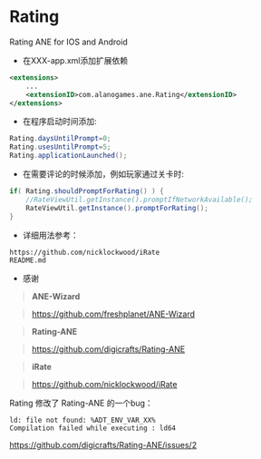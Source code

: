 Rating
======

Rating ANE for IOS and Android

* 在XXX-app.xml添加扩展依赖
 
```xml
<extensions>
	...
	<extensionID>com.alanogames.ane.Rating</extensionID>
</extensions>
```

* 在程序启动时间添加:

```actionscript
Rating.daysUntilPrompt=0;
Rating.usesUntilPrompt=5;
Rating.applicationLaunched();
```
	
* 在需要评论的时候添加，例如玩家通过关卡时:

```actionscript
if( Rating.shouldPromptForRating() ) {
	//RateViewUtil.getInstance().promptIfNetworkAvailable();
	RateViewUtil.getInstance().promptForRating();
}
```

* 详细用法参考：

```
https://github.com/nicklockwood/iRate
README.md
```

* 感谢

> **ANE-Wizard**

> https://github.com/freshplanet/ANE-Wizard

> **Rating-ANE**

> https://github.com/digicrafts/Rating-ANE

> **iRate**

> https://github.com/nicklockwood/iRate

Rating 修改了 Rating-ANE 的一个bug：

```
ld: file not found: %ADT_ENV_VAR_XX%
Compilation failed while executing : ld64
```
https://github.com/digicrafts/Rating-ANE/issues/2
